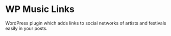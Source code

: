 WP Music Links
======

WordPress plugin which adds links to social networks of artists and festivals easily in your posts.